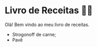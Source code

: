 # Livro de Receitas :woman_cook:

Olá! Bem vindo ao meu livro de receitas.

- Strogonoff de carne;
- Pavê

